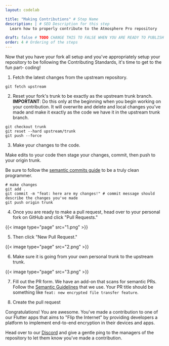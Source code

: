 ```yaml
---
layout: codelab

title: "Making Contributions" # Step Name
description: | # SEO Description for this step
  Learn how to properly contribute to the Atmosphere Pro repository

draft: false # TODO CHANGE THIS TO FALSE WHEN YOU ARE READY TO PUBLISH THE PAGE
order: 4 # Ordering of the steps
---
```


Now that you have your fork all setup and you've appropriately setup your repository to be following the Contributing Standards, it's time to get to the fun part- coding!

1. Fetch the latest changes from the upstream repository.

```
git fetch upstream
```

2. Reset your fork's trunk to be exactly as the upstream trunk branch. **IMPORTANT**: Do this only at the beginning when you begin working on your contribution. It will overwrite and delete and local changes you've made and make it exactly as the code we have it in the upstream trunk branch.

```
git checkout trunk
git reset --hard upstream/trunk
git push --force
```

3. Make your changes to the code.

Make edits to your code then stage your changes, commit, then push to your origin trunk.

Be sure to follow the [semantic commits guide](https://www.conventionalcommits.org/en/v1.0.0-beta.2/) to be a truly clean programmer.

```
# make changes
git add .
git commit -m "feat: here are my changes!" # commit message should describe the changes you've made
git push origin trunk
```

4. Once you are ready to make a pull request, head over to your personal fork on GitHub and click "Pull Requests."

{{< image type="page" src="1.png" >}}

5. Then click "New Pull Request."

{{< image type="page" src="2.png" >}}

6. Make sure it is going from your own personal trunk to the upstream trunk.

{{< image type="page" src="3.png" >}}

7. Fill out the PR form. We have an add-on that scans for semantic PRs. Follow the [Semantic Guidelines](https://www.conventionalcommits.org/en/v1.0.0-beta.2/) that we use. Your PR title should be something like `feat: new encrypted file transfer feature`.

8. Create the pull request

Congratulations! You are awesome. You've made a contribution to one of our Flutter apps that aims to "Flip the Internet" by providing developers a platform to implement end-to-end encryption in their devices and apps.

Head over to our [Discord](https://discord.gg/55sHTQFxfz) and give a gentle ping to the managers of the repository to let them know you've made a contribution.